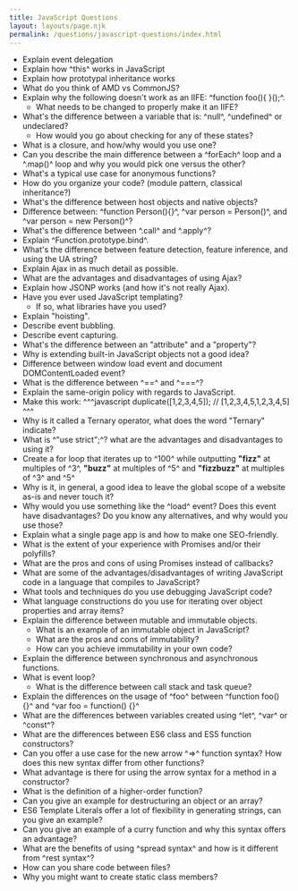 ```yaml
---
title: JavaScript Questions
layout: layouts/page.njk
permalink: /questions/javascript-questions/index.html
---
```


* Explain event delegation
* Explain how ^this^ works in JavaScript
* Explain how prototypal inheritance works
* What do you think of AMD vs CommonJS?
* Explain why the following doesn't work as an IIFE: ^function foo(){ }();^.
  * What needs to be changed to properly make it an IIFE?
* What's the difference between a variable that is: ^null^, ^undefined^ or undeclared?
  * How would you go about checking for any of these states?
* What is a closure, and how/why would you use one?
* Can you describe the main difference between a ^forEach^ loop and a ^.map()^ loop and why you would pick one versus the other?
* What's a typical use case for anonymous functions?
* How do you organize your code? (module pattern, classical inheritance?)
* What's the difference between host objects and native objects?
* Difference between: ^function Person(){}^, ^var person = Person()^, and ^var person = new Person()^?
* What's the difference between ^.call^ and ^.apply^?
* Explain ^Function.prototype.bind^.
* What's the difference between feature detection, feature inference, and using the UA string?
* Explain Ajax in as much detail as possible.
* What are the advantages and disadvantages of using Ajax?
* Explain how JSONP works (and how it's not really Ajax).
* Have you ever used JavaScript templating?
  * If so, what libraries have you used?
* Explain "hoisting".
* Describe event bubbling.
* Describe event capturing.
* What's the difference between an "attribute" and a "property"?
* Why is extending built-in JavaScript objects not a good idea?
* Difference between window load event and document DOMContentLoaded event?
* What is the difference between ^==^ and ^===^?
* Explain the same-origin policy with regards to JavaScript.
* Make this work:
^^^javascript
duplicate([1,2,3,4,5]); // [1,2,3,4,5,1,2,3,4,5]
^^^
* Why is it called a Ternary operator, what does the word "Ternary" indicate?
* What is ^"use strict";^? what are the advantages and disadvantages to using it?
* Create a for loop that iterates up to ^100^ while outputting **"fizz"** at multiples of ^3^, **"buzz"** at multiples of ^5^ and **"fizzbuzz"** at multiples of ^3^ and ^5^
* Why is it, in general, a good idea to leave the global scope of a website as-is and never touch it?
* Why would you use something like the ^load^ event? Does this event have disadvantages? Do you know any alternatives, and why would you use those?
* Explain what a single page app is and how to make one SEO-friendly.
* What is the extent of your experience with Promises and/or their polyfills?
* What are the pros and cons of using Promises instead of callbacks?
* What are some of the advantages/disadvantages of writing JavaScript code in a language that compiles to JavaScript?
* What tools and techniques do you use debugging JavaScript code?
* What language constructions do you use for iterating over object properties and array items?
* Explain the difference between mutable and immutable objects.
  * What is an example of an immutable object in JavaScript?
  * What are the pros and cons of immutability?
  * How can you achieve immutability in your own code?
* Explain the difference between synchronous and asynchronous functions.
* What is event loop?
  * What is the difference between call stack and task queue?
* Explain the differences on the usage of ^foo^ between ^function foo() {}^ and ^var foo = function() {}^
* What are the differences between variables created using ^let^, ^var^ or ^const^?
* What are the differences between ES6 class and ES5 function constructors?
* Can you offer a use case for the new arrow ^=>^ function syntax? How does this new syntax differ from other functions?
* What advantage is there for using the arrow syntax for a method in a constructor?
* What is the definition of a higher-order function?
* Can you give an example for destructuring an object or an array?
* ES6 Template Literals offer a lot of flexibility in generating strings, can you give an example?
* Can you give an example of a curry function and why this syntax offers an advantage?
* What are the benefits of using ^spread syntax^ and how is it different from ^rest syntax^?
* How can you share code between files?
* Why you might want to create static class members?
